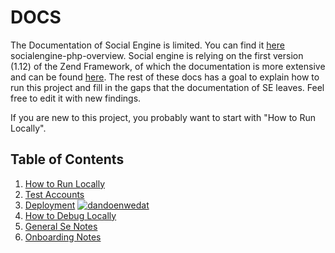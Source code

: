 # DOCS
The Documentation of Social Engine is limited. You can find it [here](https://www.socialengine.com/support/article/5145264/) socialengine-php-overview. Social engine is relying on the first version (1.12) of the Zend Framework, of which the documentation is more extensive and can be found [here](https://framework.zend.com/apidoc/1.12/index.html). The rest of these docs has a goal to explain how to run this project and fill in the gaps that the documentation of SE leaves. Feel free to edit it with new findings.

If you are new to this project, you probably want to start with "How to Run Locally".
## Table of Contents

1. [How to Run Locally](./_docs/how_to_run_locally.md)
2. [Test Accounts](./_docs/test_accounts.md)
3. [Deployment](./_docs/deployment.md) [![dandoenwedat](https://circleci.com/github/dandoenwedat/dandoenwedat.svg?style=svg)](https://app.circleci.com/pipelines/github/dandoenwedat)
4. [How to Debug Locally](./_docs/how_to_debug_locally.md)
5. [General Se Notes](./_docs/general_notes_se.md)
6. [Onboarding Notes](./_docs/onboarding.md)
